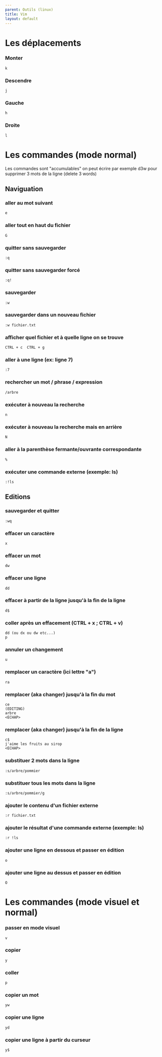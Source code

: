 ```yaml
---
parent: Outils (linux)
title: Vim
layout: default
---
```


# Les déplacements
### Monter
```vim
k
```
### Descendre
```vim
j
```
### Gauche
```vim
h
```
### Droite
```vim
l
```

# Les commandes (mode normal)
Les commandes sont "accumulables" on peut écrire par exemple d3w pour supprimer 3 mots de la ligne (delete 3 words)
## Naviguation
### aller au mot suivant
```vim
e
```
### aller tout en haut du fichier
```vim
G
```
### quitter sans sauvegarder
```vim
:q
```
### quitter sans sauvegarder forcé
```vim
:q!
```
### sauvegarder
```vim
:w
```
### sauvegarder dans un nouveau fichier
```vim
:w fichier.txt
```
### afficher quel fichier et à quelle ligne on se trouve
```vim
CTRL + c  CTRL + g
```
### aller à une ligne (ex: ligne 7)
```vim
:7
```
### rechercher un mot / phrase / expression
```vim
/arbre
```
### exécuter à nouveau la recherche
```vim
n
```
### exécuter à nouveau la recherche mais en arrière
```vim
N
```
### aller à la parenthèse fermante/ouvrante correspondante
```vim
%
```
### exécuter une commande externe (exemple: ls)
```vim
:!ls
```

## Editions
### sauvegarder et quitter
```vim
:wq
```
### effacer un caractère
```vim
x
```
### effacer un mot
```vim
dw
```
### effacer une ligne
```vim
dd
```
### effacer à partir de la ligne jusqu'à la fin de la ligne
```vim
d$
```
### coller après un effacement (CTRL + x  ;  CTRL + v)
```vim
dd (ou dx ou dw etc...)
p
```
### annuler un changement
```vim
u
```
### remplacer un caractère (ici lettre "a")
```vim
ra
```
### remplacer (aka changer) jusqu'à la fin du mot
```vim
ce
(EDITING)
arbre
<ECHAP>
```
### remplacer (aka changer) jusqu'à la fin de la ligne
```vim
c$
j'aime les fruits au sirop
<ECHAP>
```
### substituer 2 mots dans la ligne
```vim
:s/arbre/pommier
```
### substituer tous les mots dans la ligne
```vim
:s/arbre/pommier/g
```
### ajouter le contenu d'un fichier externe
```vim
:r fichier.txt
```
### ajouter le résultat d'une commande externe (exemple: ls)
```vim
:r !ls
```
### ajouter une ligne en dessous et passer en édition
```vim
o
```
### ajouter une ligne au dessus et passer en édition
```vim
O
```

# Les commandes (mode visuel et normal)
### passer en mode visuel
```vim
v
```
### copier
```vim
y
```
### coller
```vim
p
```
### copier un mot
```vim
yw
```
### copier une ligne
```vim
yd
```
### copier une ligne à partir du curseur
```vim
y$
```


